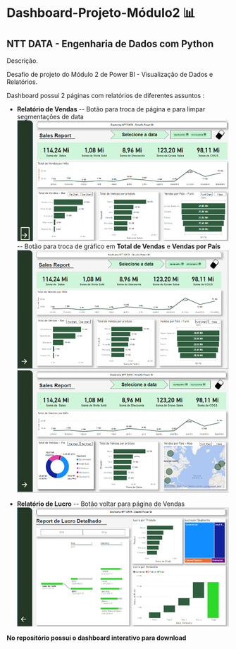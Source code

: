 # Dashboard-Projeto-Módulo2 :bar_chart:

## NTT DATA - Engenharia de Dados com Python

  

Descrição.

  

Desafio de projeto do Módulo 2 de Power BI - Visualização de Dados e Relatórios.

  

Dashboard possui 2 páginas com relatórios de diferentes assuntos :

-  **Relatório de Vendas**
 -- Botão para troca de página e para limpar segmentações de data
 ![Screenshot do dashboard](./img/dash_venda_1.png)
 -- Botão para troca de gráfico em **Total de Vendas** e **Vendas por País**
  ![Screenshot do dashboard](./img/dash_venda_2.png)
  ![Screenshot do dashboard](./img/dash_venda_3.png)
  
-  **Relatório de Lucro**
--  Botão voltar para página de Vendas
![Screenshot do dashboard](./img/dash_venda_4.png)


**No repositório possui o dashboard interativo para download** 